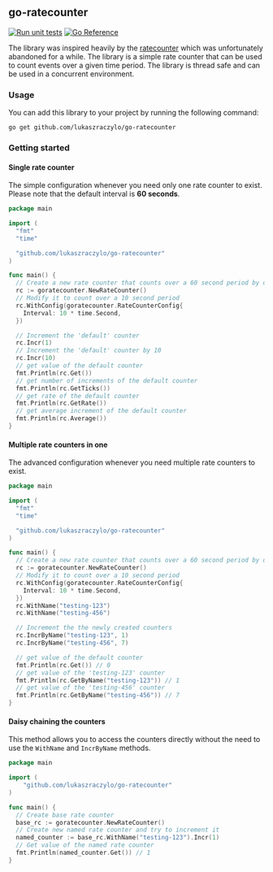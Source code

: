 ## go-ratecounter

[![Run unit tests](https://github.com/lukaszraczylo/go-ratecounter/actions/workflows/test.yaml/badge.svg)](https://github.com/lukaszraczylo/go-ratecounter/actions/workflows/test.yaml) [![Go Reference](https://pkg.go.dev/badge/github.com/lukaszraczylo/go-ratecounter.svg)](https://pkg.go.dev/github.com/lukaszraczylo/go-ratecounter)

The library was inspired heavily by the [ratecounter](https://github.com/paulbellamy/ratecounter) which was unfortunately abandoned for a while. The library is a simple rate counter that can be used to count events over a given time period. The library is thread safe and can be used in a concurrent environment.

### Usage

You can add this library to your project by running the following command:

`go get github.com/lukaszraczylo/go-ratecounter`

### Getting started

#### Single rate counter

The simple configuration whenever you need only one rate counter to exist.
Please note that the default interval is **60 seconds**.

```go
package main

import (
  "fmt"
  "time"

  "github.com/lukaszraczylo/go-ratecounter"
)

func main() {
  // Create a new rate counter that counts over a 60 second period by default
  rc := goratecounter.NewRateCounter()
  // Modify it to count over a 10 second period
  rc.WithConfig(goratecounter.RateCounterConfig{
    Interval: 10 * time.Second,
  })

  // Increment the 'default' counter
  rc.Incr(1)
  // Increment the 'default' counter by 10
  rc.Incr(10)
  // get value of the default counter
  fmt.Println(rc.Get())
  // get number of increments of the default counter
  fmt.Println(rc.GetTicks())
  // get rate of the default counter
  fmt.Println(rc.GetRate())
  // get average increment of the default counter
  fmt.Println(rc.Average())
}
```

#### Multiple rate counters in one

The advanced configuration whenever you need multiple rate counters to exist.

```go
package main

import (
  "fmt"
  "time"

  "github.com/lukaszraczylo/go-ratecounter"
)

func main() {
  // Create a new rate counter that counts over a 60 second period by default
  rc := goratecounter.NewRateCounter()
  // Modify it to count over a 10 second period
  rc.WithConfig(goratecounter.RateCounterConfig{
    Interval: 10 * time.Second,
  })
  rc.WithName("testing-123")
  rc.WithName("testing-456")

  // Increment the the newly created counters
  rc.IncrByName("testing-123", 1)
  rc.IncrByName("testing-456", 7)

  // get value of the default counter
  fmt.Println(rc.Get()) // 0
  // get value of the 'testing-123' counter
  fmt.Println(rc.GetByName("testing-123")) // 1
  // get value of the 'testing-456' counter
  fmt.Println(rc.GetByName("testing-456")) // 7
}
```

#### Daisy chaining the counters

This method allows you to access the counters directly without the need to use the `WithName` and `IncrByName` methods.

```go
package main

import (
    "github.com/lukaszraczylo/go-ratecounter"
)

func main() {
  // Create base rate counter
  base_rc := goratecounter.NewRateCounter()
  // Create new named rate counter and try to increment it
  named_counter := base_rc.WithName("testing-123").Incr(1)
  // Get value of the named rate counter
  fmt.Println(named_counter.Get()) // 1
}